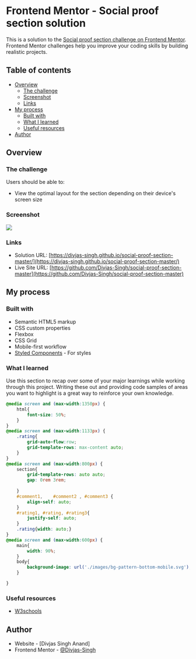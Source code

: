 # Frontend Mentor - Social proof section solution

This is a solution to the [Social proof section challenge on Frontend Mentor](https://www.frontendmentor.io/challenges/social-proof-section-6e0qTv_bA). Frontend Mentor challenges help you improve your coding skills by building realistic projects. 

## Table of contents

- [Overview](#overview)
  - [The challenge](#the-challenge)
  - [Screenshot](#screenshot)
  - [Links](#links)
- [My process](#my-process)
  - [Built with](#built-with)
  - [What I learned](#what-i-learned)
  - [Useful resources](#useful-resources)
- [Author](#author)


## Overview

### The challenge

Users should be able to:

- View the optimal layout for the section depending on their device's screen size

### Screenshot

![](./Screenshot.jpg)


### Links

- Solution URL: [https://divjas-singh.github.io/social-proof-section-master/](https://divjas-singh.github.io/social-proof-section-master/)
- Live Site URL: [https://github.com/Divjas-Singh/social-proof-section-master](https://github.com/Divjas-Singh/social-proof-section-master)

## My process

### Built with

- Semantic HTML5 markup
- CSS custom properties
- Flexbox
- CSS Grid
- Mobile-first workflow
- [Styled Components](https://styled-components.com/) - For styles



### What I learned

Use this section to recap over some of your major learnings while working through this project. Writing these out and providing code samples of areas you want to highlight is a great way to reinforce your own knowledge.
```css
@media screen and (max-width:1350px) {
    html{
        font-size: 50%;
    }
}
@media screen and (max-width:1133px) {
    .rating{
        grid-auto-flow:row;
        grid-template-rows: max-content auto;
    }
}
@media screen and (max-width:800px) {
    section{
        grid-template-rows: auto auto;
        gap: 0rem 3rem;
       
    }
    #comment1,    #comment2 , #comment3 {
        align-self: auto;
    }
    #rating1, #rating, #rating3{
        justify-self: auto;
    }
    .rating{width: auto;}
}
@media screen and (max-width:600px) {
    main{
        width: 90%;
    }
    body{
        background-image: url('./images/bg-pattern-bottom-mobile.svg'),url('./images/bg-pattern-top-mobile.svg');
    }

}
```

### Useful resources

- [W3schools](https://www.w3schools.com/default.asp) 


## Author

- Website - [Divjas Singh Anand]
- Frontend Mentor - [@Divjas-Singh](https://www.frontendmentor.io/profile/Divjas-Singh)




